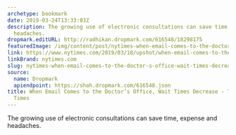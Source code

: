 ```yaml
---
archetype: bookmark
date: 2019-03-24T13:33:03Z
description: The growing use of electronic consultations can save time, expense and
  headaches.
dropmark.editURL: http://radhikan.dropmark.com/616548/18298175
featuredImage: /img/content/post/nytimes-when-email-comes-to-the-doctor-s-office-wait-times-decrease-the-new-york-times.svg
link: https://www.nytimes.com/2019/03/18/upshot/when-email-comes-to-the-doctors-office-wait-times-decrease.html
linkBrand: nytimes.com
slug: nytimes-when-email-comes-to-the-doctor-s-office-wait-times-decrease-the-new-york-times
source:
  name: Dropmark
  apiendpoint: https://shah.dropmark.com/616548.json
title: When Email Comes to the Doctor’s Office, Wait Times Decrease - The New York
  Times
---
```

The growing use of electronic consultations can save time, expense and headaches.